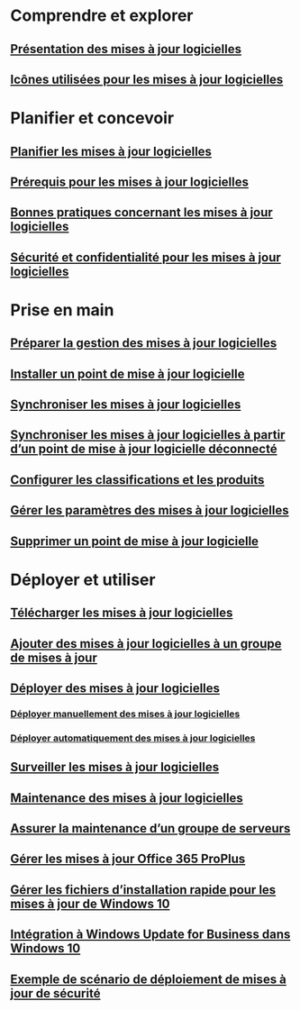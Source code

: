 # Comprendre et explorer
## [Présentation des mises à jour logicielles](understand/software-updates-introduction.md)
## [Icônes utilisées pour les mises à jour logicielles](understand/software-updates-icons.md)

# Planifier et concevoir
## [Planifier les mises à jour logicielles](plan-design/plan-for-software-updates.md)
## [Prérequis pour les mises à jour logicielles](plan-design/prerequisites-for-software-updates.md)
## [Bonnes pratiques concernant les mises à jour logicielles](plan-design/software-updates-best-practices.md)
## [Sécurité et confidentialité pour les mises à jour logicielles](plan-design/security-and-privacy-for-software-updates.md)

# Prise en main
## [Préparer la gestion des mises à jour logicielles](get-started/prepare-for-software-updates-management.md)
## [Installer un point de mise à jour logicielle](get-started/install-a-software-update-point.md)
## [Synchroniser les mises à jour logicielles](get-started/synchronize-software-updates.md)
## [Synchroniser les mises à jour logicielles à partir d’un point de mise à jour logicielle déconnecté](get-started/synchronize-software-updates-disconnected.md)
## [Configurer les classifications et les produits](get-started/configure-classifications-and-products.md)
## [Gérer les paramètres des mises à jour logicielles](get-started/manage-settings-for-software-updates.md)
## [Supprimer un point de mise à jour logicielle](get-started/remove-a-software-update-point.md)

# Déployer et utiliser
## [Télécharger les mises à jour logicielles](deploy-use/download-software-updates.md)

## [Ajouter des mises à jour logicielles à un groupe de mises à jour](deploy-use/add-software-updates-to-an-update-group.md)
## [Déployer des mises à jour logicielles](deploy-use/deploy-software-updates.md)
### [Déployer manuellement des mises à jour logicielles](deploy-use/manually-deploy-software-updates.md)
### [Déployer automatiquement des mises à jour logicielles](deploy-use/automatically-deploy-software-updates.md)

## [Surveiller les mises à jour logicielles](deploy-use/monitor-software-updates.md)
## [Maintenance des mises à jour logicielles](deploy-use/software-updates-maintenance.md)
## [Assurer la maintenance d’un groupe de serveurs](deploy-use/service-a-server-group.md)
## [Gérer les mises à jour Office 365 ProPlus](deploy-use/manage-office-365-proplus-updates.md)
## [Gérer les fichiers d’installation rapide pour les mises à jour de Windows 10](deploy-use/manage-express-installation-files-for-windows-10-updates.md)
## [Intégration à Windows Update for Business dans Windows 10](deploy-use/integrate-windows-update-for-business-windows-10.md)
## [Exemple de scénario de déploiement de mises à jour de sécurité](deploy-use/example-scenario-deploy-monitor-monthly-security-updates.md)
